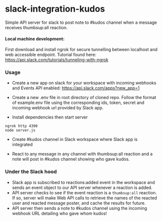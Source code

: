 # slack-integration-kudos
Simple API server for slack to post note to #kudos channel when a message receives thumbsup:all reaction.

#### Local machine development:
First download and install ngrok for secure tunnelling between localhost and web accessible endpoint. Tutorial found here: https://api.slack.com/tutorials/tunneling-with-ngrok

### Usage
- Create a new app on slack for your workspace with incoming webhooks and Events API enabled: https://api.slack.com/apps?new_app=1

- Create a new .env file in root directory of cloned repo. Follow the format of example.env file using the corresponding ids, token, secret and incoming webhook url provided by Slack app. 

- Install dependencies then start server

```
ngrok http 4390
node server.js
```
- Create #kudos channel in Slack workspace where Slack app is integrated

- React to any message in any channel with thumbsup:all reaction and a note will post in #kudos channel showing who gave kudos.

### Under the Slack hood
- Slack app is subscribed to reactions:added event in the workspace and sends an event object to our API server whenever a reaction is added.
- API server checks to see if the event reaction is a ```thumbsup:all``` reaction. If so, server will make Web API calls to retrieve the names of the reacted user and reacted message poster, and cache the results for future.
- API server then sends a note to #kudos channel using the incoming webhook URL detailing who gave whom kudos!

